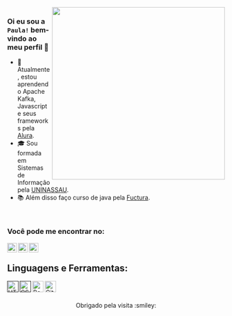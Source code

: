 <img align="right" width="400" src="https://i0.wp.com/i.giphy.com/media/137EaR4vAOCn1S/giphy-downsized.gif?w=770&ssl=1" />


### Oi eu sou a `Paula!` bem-vindo ao meu perfil 👋


- :rocket: Atualmente, estou aprendendo Apache Kafka, Javascript e seus frameworks pela [Alura](https://www.alura.com.br).
- :mortar_board: Sou formada em Sistemas de Informação pela [UNINASSAU](https://www.uninassau.edu.br).
- :books: Além disso faço curso de java pela [Fuctura](https://www.fuctura.com.br/recife/).

<br />


### Você pode me encontrar no: 
[<img align="left" alt="haryel gillet ramalho | LinkedIn" width="22px" src="https://cdn.jsdelivr.net/npm/simple-icons@v3/icons/linkedin.svg" />][linkedin]
[<img align="left" alt="haryel gillet ramalho | Github" width="22px" src="https://cdn.jsdelivr.net/npm/simple-icons@3.4.0/icons/github.svg" />][github]
[<img align="left" alt="haryel gillet ramalho | E-mail" width="22px" src="https://cdn.jsdelivr.net/npm/simple-icons@3.4.0/icons/microsoftoutlook.svg" />][outlook]

<br />


## Linguagens e Ferramentas:


<div>
  <a href=""> 
    <img align="left" alt="HTML5" width="26px" src="https://icon-library.com/images/java-icon-images/java-icon-images-6.jpg" /> 
  </a>
  <a href="">
    <img align="left" alt="CSS3" width="26px" src="https://spring.io/images/projects/spring-edf462fec682b9d48cf628eaf9e19521.svg" />
  </a>
  <a src="">
       <img align="left" alt="Bash" width="26px" src="https://upload.wikimedia.org/wikipedia/commons/thumb/d/d5/IntelliJ_IDEA_Logo.svg/768px-IntelliJ_IDEA_Logo.svg.png" />
    </a>
  <a href="https://git-scm.com">
    <img align="left" alt="GitHub" width="26px" src="https://git-scm.com/images/logos/downloads/Git-Icon-1788C.png" />
  </a>
  
<div/>
  
 <br/><br/>

<div align="center" >
   <p>Obrigado pela visita :smiley:</p>
</div>
 
[linkedin]: https://www.linkedin.com/in/paulagoncalo
[github]: https://github.com/paulagoncalo
[outlook]: mailto:paulagoncalo16@gmail.com

